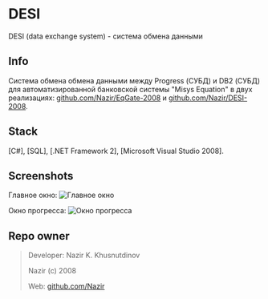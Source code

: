 # DESI #

DESI (data exchange system) - система обмена данными

Info
----

Система обмена обмена данными между Progress (СУБД) и DB2 (СУБД) для автоматизированной банковской системы "Misys Equation" в двух реализациях: [github.com/Nazir/EqGate-2008][2] и [github.com/Nazir/DESI-2008][3].

Stack
-----
[C#], [SQL], [.NET Framework 2], [Microsoft Visual Studio 2008].


Screenshots
-----------
Главное окно:
![Главное окно](https://github.com/Nazir/DESI-2008/blob/Screenshots/DESI_MainForm.png)

Окно прогресса:
![Окно прогресса](https://github.com/Nazir/DESI-2008/blob/Screenshots/DESI_ProgerssForm.png)

Repo owner
----------
> Developer: Nazir K. Khusnutdinov
>
> Nazir (c) 2008
>
> Web: [github.com/Nazir][1]

[1]: https://github.com/Nazir
[2]: https://github.com/Nazir/EqGate-2008
[3]: https://github.com/Nazir/DESI-2008
